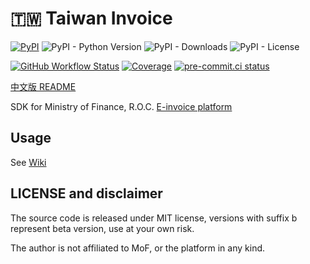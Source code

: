 # 🇹🇼 Taiwan Invoice

[![PyPI](https://img.shields.io/pypi/v/tw_invoice?color=brightgreen&logo=pypi&logoColor=white)](https://pypi.org/project/tw_invoice)
![PyPI - Python Version](https://img.shields.io/pypi/pyversions/tw_invoice?color=brightgreen&logo=python&logoColor=white)
![PyPI - Downloads](https://img.shields.io/pypi/dm/tw_invoice?color=brightgreen)
![PyPI - License](https://img.shields.io/pypi/l/tw_invoice?color=brightgreen)

[![GitHub Workflow Status](https://img.shields.io/github/actions/workflow/status/tomy0000000/tw-invoice/test.yml?branch=main&logo=Github)](https://github.com/tomy0000000/tw-invoice/actions/workflows/test.yml)
[![Coverage](https://img.shields.io/codecov/c/github/tomy0000000/tw-invoice?color=brightgreen&logo=codecov&logoColor=white&token=ESgHfrrk6z)](https://codecov.io/gh/tomy0000000/tw-invoice)
[![pre-commit.ci status](https://results.pre-commit.ci/badge/github/tomy0000000/tw-invoice/main.svg)](https://results.pre-commit.ci/latest/github/tomy0000000/tw-invoice/main)

[中文版 README](https://github.com/tomy0000000/tw-invoice/blob/main/README_zh.md)

SDK for Ministry of Finance, R.O.C. [E-invoice platform](https://www.einvoice.nat.gov.tw)

## Usage

See [Wiki](https://github.com/tomy0000000/tw-invoice/wiki)

## LICENSE and disclaimer

The source code is released under MIT license, versions with suffix b represent beta version, use at your own risk.

The author is not affiliated to MoF, or the platform in any kind.

